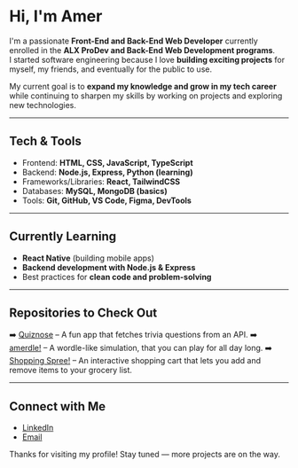 # Hi, I'm Amer

I'm a passionate **Front-End and Back-End Web Developer** currently enrolled in the **ALX ProDev and Back-End Web Development programs**.  
I started software engineering because I love **building exciting projects** for myself, my friends, and eventually for the public to use.  

My current goal is to **expand my knowledge and grow in my tech career** while continuing to sharpen my skills by working on projects and exploring new technologies.  

---

## Tech & Tools
- Frontend: **HTML, CSS, JavaScript, TypeScript**
- Backend: **Node.js, Express, Python (learning)**
- Frameworks/Libraries: **React, TailwindCSS**
- Databases: **MySQL, MongoDB (basics)**
- Tools: **Git, GitHub, VS Code, Figma, DevTools**

---

## Currently Learning
- **React Native** (building mobile apps)  
- **Backend development with Node.js & Express**  
- Best practices for **clean code and problem-solving**  

---

## Repositories to Check Out
➡️ [Quiznose](#) – A fun app that fetches trivia questions from an API.
➡️ [amerdle!](#) – A wordle-like simulation, that you can play for all day long.
➡️ [Shopping Spree!](#) – An interactive shopping cart that lets you add and remove items to your grocery list.

---

## Connect with Me
- [LinkedIn](#)  
- [Email](#)  

Thanks for visiting my profile! Stay tuned — more projects are on the way.

